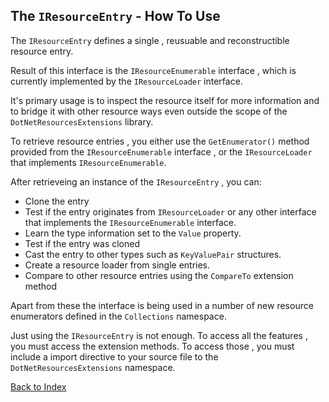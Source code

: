 ## The `IResourceEntry` - How To Use


The `IResourceEntry` defines a single , reusuable and reconstructible resource entry.

Result of this interface is the `IResourceEnumerable` interface , which is currently implemented by
the `IResourceLoader` interface.

It's primary usage is to inspect the resource itself for more information and to bridge it with
other resource ways even outside the scope of the `DotNetResourcesExtensions` library.

To retrieve resource entries , you either use the `GetEnumerator()` method provided 
from the `IResourceEnumerable` interface , or the `IResourceLoader` 
that implements `IResourceEnumerable`.

After retrieveing an instance of the `IResourceEntry` , you can:

- Clone the entry
- Test if the entry originates from `IResourceLoader` or any other interface that implements the `IResourceEnumerable` interface.
- Learn the type information set to the `Value` property.
- Test if the entry was cloned
- Cast the entry to other types such as `KeyValuePair` structures.
- Create a resource loader from single entries.
- Compare to other resource entries using the `CompareTo` extension method

Apart from these the interface is being used in a number of new resource enumerators defined in the
`Collections` namespace. 

Just using the `IResourceEntry` is not enough. To access all the features , 
you must access the extension methods. To access those , you must include
a import directive to your source file to the `DotNetResourcesExtensions` namespace.

[Back to Index](https://github.com/mdcdi1315/dotnetresourcesextensions/blob/master/Docs/Main.md)
